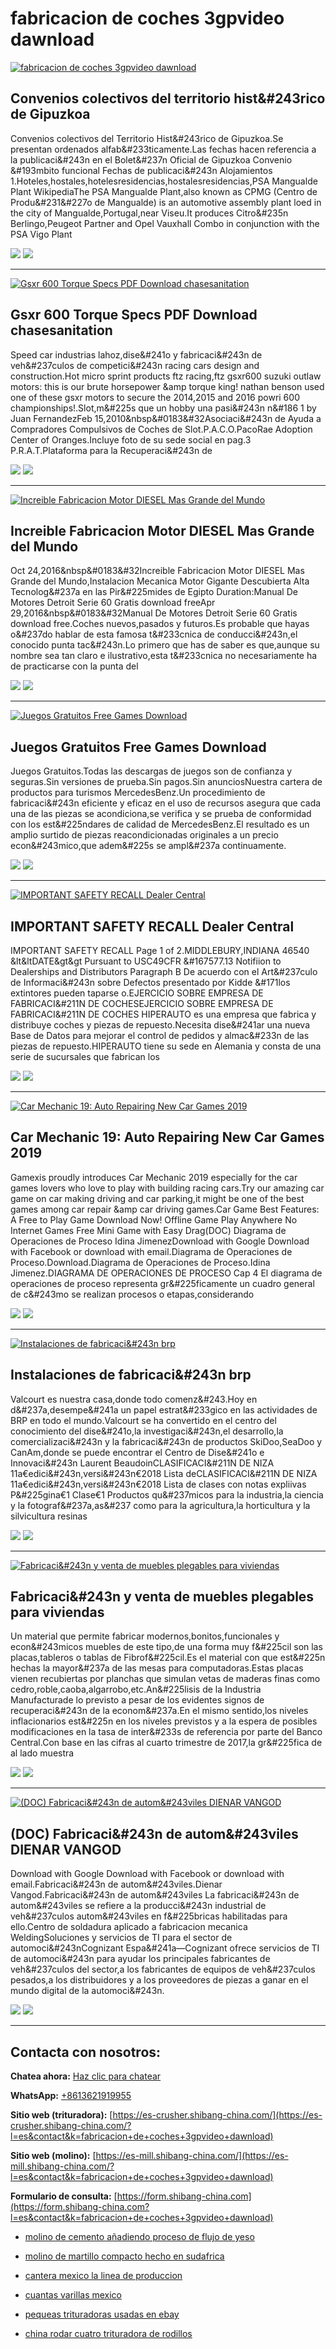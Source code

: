 # fabricacion de coches 3gpvideo dawnload

<a href="https://swt.shibang-china.com/?l=es&img&k=fabricacion+de+coches+3gpvideo+dawnload" target="_blank">![fabricacion de coches 3gpvideo dawnload](http://static.shibang-china.com/all-800x300/1284.jpg)</a>

## Convenios colectivos del territorio hist&#243rico de Gipuzkoa
Convenios colectivos del Territorio Hist&#243rico de Gipuzkoa.Se presentan ordenados alfab&#233ticamente.Las fechas hacen referencia a la publicaci&#243n en el Bolet&#237n Oficial de Gipuzkoa Convenio &#193mbito funcional Fechas de publicaci&#243n Alojamientos 1.Hoteles,hostales,hotelesresidencias,hostalesresidencias,PSA Mangualde Plant WikipediaThe PSA Mangualde Plant,also known as CPMG (Centro de Produ&#231&#227o de Mangualde) is an automotive assembly plant loed in the city of Mangualde,Portugal,near Viseu.It produces Citro&#235n Berlingo,Peugeot Partner and Opel Vauxhall Combo in conjunction with the PSA Vigo Plant


<a href="https://whatsapp.shibangsoft.com/WhatsApp.php" target="_blank" title="WhatsApp">![](http://static.shibang-china.com/icon/whatsapp.png)</a> <a href="https://swt.shibang-china.com/?l=es&icon&k=fabricacion+de+coches+3gpvideo+dawnload" target="_blank">![](http://static.shibang-china.com/icon/chat-es.png)</a>

---

<a href="https://swt.shibang-china.com/?l=es&img&k=fabricacion+de+coches+3gpvideo+dawnload" target="_blank">![Gsxr 600 Torque Specs PDF Download chasesanitation](http://static.shibang-china.com/all-800x300/1447.jpg)</a>

## Gsxr 600 Torque Specs PDF Download chasesanitation
Speed car industrias lahoz,dise&#241o y fabricaci&#243n de veh&#237culos de competici&#243n racing cars design and construction.Hot micro sprint products ftz racing,ftz gsxr600 suzuki outlaw motors: this is our brute horsepower &amp torque king! nathan benson used one of these gsxr motors to secure the 2014,2015 and 2016 powri 600 championships!.Slot,m&#225s que un hobby una pasi&#243n n&#186 1 by Juan FernandezFeb 15,2010&nbsp&#0183&#32Asociaci&#243n de Ayuda a Compradores Compulsivos de Coches de Slot.P.A.C.O.PacoRae Adoption Center of Oranges.Incluye foto de su sede social en pag.3 P.R.A.T.Plataforma para la Recuperaci&#243n de


<a href="https://whatsapp.shibangsoft.com/WhatsApp.php" target="_blank" title="WhatsApp">![](http://static.shibang-china.com/icon/whatsapp.png)</a> <a href="https://swt.shibang-china.com/?l=es&icon&k=fabricacion+de+coches+3gpvideo+dawnload" target="_blank">![](http://static.shibang-china.com/icon/chat-es.png)</a>

---

<a href="https://swt.shibang-china.com/?l=es&img&k=fabricacion+de+coches+3gpvideo+dawnload" target="_blank">![Increible Fabricacion Motor DIESEL Mas Grande del Mundo](http://static.shibang-china.com/all-800x300/217.jpg)</a>

## Increible Fabricacion Motor DIESEL Mas Grande del Mundo
Oct 24,2016&nbsp&#0183&#32Increible Fabricacion Motor DIESEL Mas Grande del Mundo,Instalacion Mecanica Motor Gigante Descubierta Alta Tecnolog&#237a en las Pir&#225mides de Egipto Duration:Manual De Motores Detroit Serie 60 Gratis download freeApr 29,2016&nbsp&#0183&#32Manual De Motores Detroit Serie 60 Gratis download free.Coches nuevos,pasados y futuros.Es probable que hayas o&#237do hablar de esta famosa t&#233cnica de conducci&#243n,el conocido punta tac&#243n.Lo primero que has de saber es que,aunque su nombre sea tan claro e ilustrativo,esta t&#233cnica no necesariamente ha de practicarse con la punta del


<a href="https://whatsapp.shibangsoft.com/WhatsApp.php" target="_blank" title="WhatsApp">![](http://static.shibang-china.com/icon/whatsapp.png)</a> <a href="https://swt.shibang-china.com/?l=es&icon&k=fabricacion+de+coches+3gpvideo+dawnload" target="_blank">![](http://static.shibang-china.com/icon/chat-es.png)</a>

---

<a href="https://swt.shibang-china.com/?l=es&img&k=fabricacion+de+coches+3gpvideo+dawnload" target="_blank">![Juegos Gratuitos Free Games Download](http://static.shibang-china.com/all-800x300/992.jpg)</a>

## Juegos Gratuitos Free Games Download
Juegos Gratuitos.Todas las descargas de juegos son de confianza y seguras.Sin versiones de prueba.Sin pagos.Sin anunciosNuestra cartera de productos para turismos MercedesBenz.Un procedimiento de fabricaci&#243n eficiente y eficaz en el uso de recursos asegura que cada una de las piezas se acondiciona,se verifica y se prueba de conformidad con los est&#225ndares de calidad de MercedesBenz.El resultado es un amplio surtido de piezas reacondicionadas originales a un precio econ&#243mico,que adem&#225s se ampl&#237a continuamente.


<a href="https://whatsapp.shibangsoft.com/WhatsApp.php" target="_blank" title="WhatsApp">![](http://static.shibang-china.com/icon/whatsapp.png)</a> <a href="https://swt.shibang-china.com/?l=es&icon&k=fabricacion+de+coches+3gpvideo+dawnload" target="_blank">![](http://static.shibang-china.com/icon/chat-es.png)</a>

---

<a href="https://swt.shibang-china.com/?l=es&img&k=fabricacion+de+coches+3gpvideo+dawnload" target="_blank">![IMPORTANT SAFETY RECALL Dealer Central](http://static.shibang-china.com/all-800x300/275.jpg)</a>

## IMPORTANT SAFETY RECALL Dealer Central
IMPORTANT SAFETY RECALL Page 1 of 2.MIDDLEBURY,INDIANA 46540 &lt&ltDATE&gt&gt Pursuant to USC49CFR &#167577.13 Notifiion to Dealerships and Distributors Paragraph B De acuerdo con el Art&#237culo de Informaci&#243n sobre Defectos presentado por Kidde &#171los extintores pueden taparse o.EJERCICIO SOBRE EMPRESA DE FABRICACI&#211N DE COCHESEJERCICIO SOBRE EMPRESA DE FABRICACI&#211N DE COCHES HIPERAUTO es una empresa que fabrica y distribuye coches y piezas de repuesto.Necesita dise&#241ar una nueva Base de Datos para mejorar el control de pedidos y almac&#233n de las piezas de repuesto.HIPERAUTO tiene su sede en Alemania y consta de una serie de sucursales que fabrican los


<a href="https://whatsapp.shibangsoft.com/WhatsApp.php" target="_blank" title="WhatsApp">![](http://static.shibang-china.com/icon/whatsapp.png)</a> <a href="https://swt.shibang-china.com/?l=es&icon&k=fabricacion+de+coches+3gpvideo+dawnload" target="_blank">![](http://static.shibang-china.com/icon/chat-es.png)</a>

---

<a href="https://swt.shibang-china.com/?l=es&img&k=fabricacion+de+coches+3gpvideo+dawnload" target="_blank">![Car Mechanic 19: Auto Repairing New Car Games 2019](http://static.shibang-china.com/all-800x300/198.jpg)</a>

## Car Mechanic 19: Auto Repairing New Car Games 2019
Gamexis proudly introduces Car Mechanic 2019 especially for the car games lovers who love to play with building racing cars.Try our amazing car game on car making driving and car parking,it might be one of the best games among car repair &amp car driving games.Car Game Best Features: A Free to Play Game Download Now! Offline Game Play Anywhere No Internet Games Free Mini Game with Easy Drag(DOC) Diagrama de Operaciones de Proceso Idina JimenezDownload with Google Download with Facebook or download with email.Diagrama de Operaciones de Proceso.Download.Diagrama de Operaciones de Proceso.Idina Jimenez.DIAGRAMA DE OPERACIONES DE PROCESO Cap 4 El diagrama de operaciones de proceso representa gr&#225ficamente un cuadro general de c&#243mo se realizan procesos o etapas,considerando


<a href="https://whatsapp.shibangsoft.com/WhatsApp.php" target="_blank" title="WhatsApp">![](http://static.shibang-china.com/icon/whatsapp.png)</a> <a href="https://swt.shibang-china.com/?l=es&icon&k=fabricacion+de+coches+3gpvideo+dawnload" target="_blank">![](http://static.shibang-china.com/icon/chat-es.png)</a>

---

<a href="https://swt.shibang-china.com/?l=es&img&k=fabricacion+de+coches+3gpvideo+dawnload" target="_blank">![Instalaciones de fabricaci&#243n brp](http://static.shibang-china.com/all-800x300/240.jpg)</a>

## Instalaciones de fabricaci&#243n brp
Valcourt es nuestra casa,donde todo comenz&#243.Hoy en d&#237a,desempe&#241a un papel estrat&#233gico en las actividades de BRP en todo el mundo.Valcourt se ha convertido en el centro del conocimiento del dise&#241o,la investigaci&#243n,el desarrollo,la comercializaci&#243n y la fabricaci&#243n de productos SkiDoo,SeaDoo y CanAm,donde se puede encontrar el Centro de Dise&#241o e Innovaci&#243n Laurent BeaudoinCLASIFICACI&#211N DE NIZA 11a€edici&#243n,versi&#243n€2018 Lista deCLASIFICACI&#211N DE NIZA 11a€edici&#243n,versi&#243n€2018 Lista de clases con notas expliivas P&#225gina€1 Clase€1 Productos qu&#237micos para la industria,la ciencia y la fotograf&#237a,as&#237 como para la agricultura,la horticultura y la silvicultura resinas


<a href="https://whatsapp.shibangsoft.com/WhatsApp.php" target="_blank" title="WhatsApp">![](http://static.shibang-china.com/icon/whatsapp.png)</a> <a href="https://swt.shibang-china.com/?l=es&icon&k=fabricacion+de+coches+3gpvideo+dawnload" target="_blank">![](http://static.shibang-china.com/icon/chat-es.png)</a>

---

<a href="https://swt.shibang-china.com/?l=es&img&k=fabricacion+de+coches+3gpvideo+dawnload" target="_blank">![Fabricaci&#243n y venta de muebles plegables para viviendas](http://static.shibang-china.com/all-800x300/1500.jpg)</a>

## Fabricaci&#243n y venta de muebles plegables para viviendas
Un material que permite fabricar modernos,bonitos,funcionales y econ&#243micos muebles de este tipo,de una forma muy f&#225cil son las placas,tableros o tablas de Fibrof&#225cil.Es el material con que est&#225n hechas la mayor&#237a de las mesas para computadoras.Estas placas vienen recubiertas por planchas que simulan vetas de maderas finas como cedro,roble,caoba,algarrobo,etc.An&#225lisis de la Industria Manufacturade lo previsto a pesar de los evidentes signos de recuperaci&#243n de la econom&#237a.En el mismo sentido,los niveles inflacionarios est&#225n en los niveles previstos y a la espera de posibles modificaciones en la tasa de inter&#233s de referencia por parte del Banco Central.Con base en las cifras al cuarto trimestre de 2017,la gr&#225fica de al lado muestra


<a href="https://whatsapp.shibangsoft.com/WhatsApp.php" target="_blank" title="WhatsApp">![](http://static.shibang-china.com/icon/whatsapp.png)</a> <a href="https://swt.shibang-china.com/?l=es&icon&k=fabricacion+de+coches+3gpvideo+dawnload" target="_blank">![](http://static.shibang-china.com/icon/chat-es.png)</a>

---

<a href="https://swt.shibang-china.com/?l=es&img&k=fabricacion+de+coches+3gpvideo+dawnload" target="_blank">![(DOC) Fabricaci&#243n de autom&#243viles DIENAR VANGOD](http://static.shibang-china.com/all-800x300/472.jpg)</a>

## (DOC) Fabricaci&#243n de autom&#243viles DIENAR VANGOD
Download with Google Download with Facebook or download with email.Fabricaci&#243n de autom&#243viles.Dienar Vangod.Fabricaci&#243n de autom&#243viles La fabricaci&#243n de autom&#243viles se refiere a la producci&#243n industrial de veh&#237culos autom&#243viles en f&#225bricas habilitadas para ello.Centro de soldadura aplicado a fabricacion mecanica WeldingSoluciones y servicios de TI para el sector de automoci&#243nCognizant Espa&#241a—Cognizant ofrece servicios de TI de automoci&#243n para ayudar los principales fabricantes de veh&#237culos del sector,a los fabricantes de equipos de veh&#237culos pesados,a los distribuidores y a los proveedores de piezas a ganar en el mundo digital de la automoci&#243n.


<a href="https://whatsapp.shibangsoft.com/WhatsApp.php" target="_blank" title="WhatsApp">![](http://static.shibang-china.com/icon/whatsapp.png)</a> <a href="https://swt.shibang-china.com/?l=es&icon&k=fabricacion+de+coches+3gpvideo+dawnload" target="_blank">![](http://static.shibang-china.com/icon/chat-es.png)</a>

---
## Contacta con nosotros:

**Chatea ahora:** [Haz clic para chatear](https://swt.shibang-china.com?l=es&contact&k=fabricacion+de+coches+3gpvideo+dawnload)

**WhatsApp:**  [+8613621919955](https://whatsapp.shibangsoft.com/WhatsApp.php)

**Sitio web (trituradora):** [https://es-crusher.shibang-china.com/](https://es-crusher.shibang-china.com/?l=es&contact&k=fabricacion+de+coches+3gpvideo+dawnload)

**Sitio web (molino):** [https://es-mill.shibang-china.com/](https://es-mill.shibang-china.com/?l=es&contact&k=fabricacion+de+coches+3gpvideo+dawnload)

**Formulario de consulta:** [https://form.shibang-china.com](https://form.shibang-china.com?l=es&contact&k=fabricacion+de+coches+3gpvideo+dawnload)

* [molino de cemento añadiendo proceso de flujo de yeso](../66/molino%20de%20cemento%20a%C3%B1adiendo%20proceso%20de%20flujo%20de%20yeso.md)

* [molino de martillo compacto hecho en sudafrica](../72/molino%20de%20martillo%20compacto%20hecho%20en%20sudafrica.md)

* [cantera mexico la linea de produccion](../75/cantera%20mexico%20la%20linea%20de%20produccion.md)

* [cuantas varillas mexico](../70/cuantas%20varillas%20mexico.md)

* [pequeas trituradoras usadas en ebay](../72/pequeas%20trituradoras%20usadas%20en%20ebay.md)

* [china rodar cuatro trituradora de rodillos](../66/china%20rodar%20cuatro%20trituradora%20de%20rodillos.md)